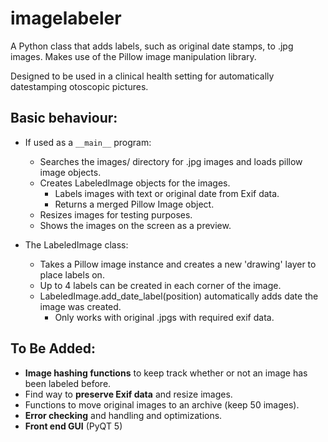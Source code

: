 imagelabeler
============
A Python class that adds labels, such as original date stamps, to .jpg images.  Makes use of the Pillow image manipulation library.

Designed to be used in a clinical health setting for automatically datestamping otoscopic pictures.

## Basic behaviour:

* If used as a `__main__` program:

    * Searches the images/ directory for .jpg images and loads pillow image objects.
    * Creates LabeledImage objects for the images.
        * Labels images with text or original date from Exif data.
        * Returns a merged Pillow Image object.
    * Resizes images for testing purposes.
    * Shows the images on the screen as a preview.
    
* The LabeledImage class:
    * Takes a Pillow image instance and creates a new 'drawing' layer to place labels on.
    * Up to 4 labels can be created in each corner of the image.
    * LabeledImage.add_date_label(position) automatically adds date the image was created.
        * Only works with original .jpgs with required exif data.
       
## To Be Added:

* **Image hashing functions** to keep track whether or not an image has been labeled before.
* Find way to **preserve Exif data** and resize images.
* Functions to move original images to an archive (keep 50 images).
* **Error checking** and handling and optimizations.
* **Front end GUI** (PyQT 5)

